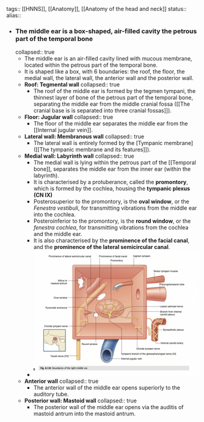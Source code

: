 tags:: [[HNNS]], [[Anatomy]], [[Anatomy of the head and neck]] 
status::
alias::

- ### The middle ear is a box-shaped, air-filled cavity the petrous part of the temporal bone
  collapsed:: true
	- The middle ear is an air-filled cavity lined with mucous membrane, located within the petrous part of the temporal bone.
	- It is shaped like a box, with 6 boundaries: the roof, the floor, the medial wall, the lateral wall, the anterior wall and the posterior wall.
	- **Roof: Tegmental wall**
	  collapsed:: true
		- The roof of the middle ear is formed by the tegmen tympani, the thinnest layer of bone of the petrous part of the temporal bone, separating the middle ear from the middle cranial fossa ([[The cranial base is is separated into three cranial fossas]]).
	- **Floor: Jugular wall**
	  collapsed:: true
		- The floor of the middle ear separates the middle ear from the [[Internal jugular vein]].
	- **Lateral wall: Membranous wall**
	  collapsed:: true
		- The lateral wall is entirely formed by the [Tympanic membrane]([[The tympanic membrane and its features]]).
	- **Medial wall: Labyrinth wall**
	  collapsed:: true
		- The medial wall is lying within the petrous part of the [[Temporal bone]], separates the middle ear from the inner ear (within the labyrinth).
		- It is characterised by a protuberance, called the **promontory**, which is formed by the cochlea, housing the **tympanic plexus (CN IX)**
		- Posterosuperior to the promontory, is the **oval window**, or the *Fenestra vestibuli*, for transmitting vibrations from the middle ear into the cochlea.
		- Posteroinferior to the promontory, is the **round window**, or the *fenestra cochlea*, for transmitting vibrations from the cochlea and the middle ear.
		- It is also characterised by the **prominence of the facial canal**, and the **prominence of the lateral semicircular canal**.
		- ![image.png](../assets/image_1673425996335_0.png)
	- **Anterior wall**
	  collapsed:: true
		- The anterior wall of the middle ear opens superiorly to the auditory tube.
	- **Posterior wall: Mastoid wall**
	  collapsed:: true
		- The posterior wall  of the middle ear opens via the auditis of mastoid antrum into the mastoid antrum.